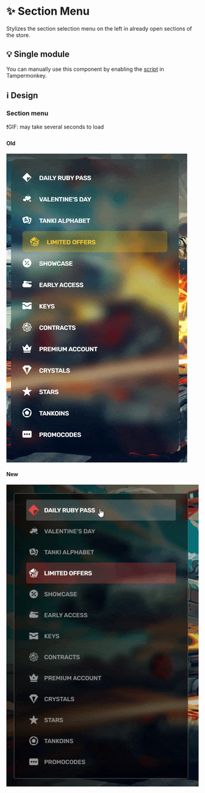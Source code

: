 # :sparkles: Section Menu

Stylizes the section selection menu on the left in already open sections of the store.

## :bulb: Single module

You can manually use this component by enabling the [script](https://github.com/OrakomoRi/Severitium/blob/main/src/Shop/SectionMenu/SectionMenu.user.js?raw=true) in Tampermonkey.

## :information_source: Design

### Section menu

❗GIF: may take several seconds to load

#### Old

![](/images/shop/old/sectionmenu.gif)

#### New

![](/images/shop/new/sectionmenu.gif)